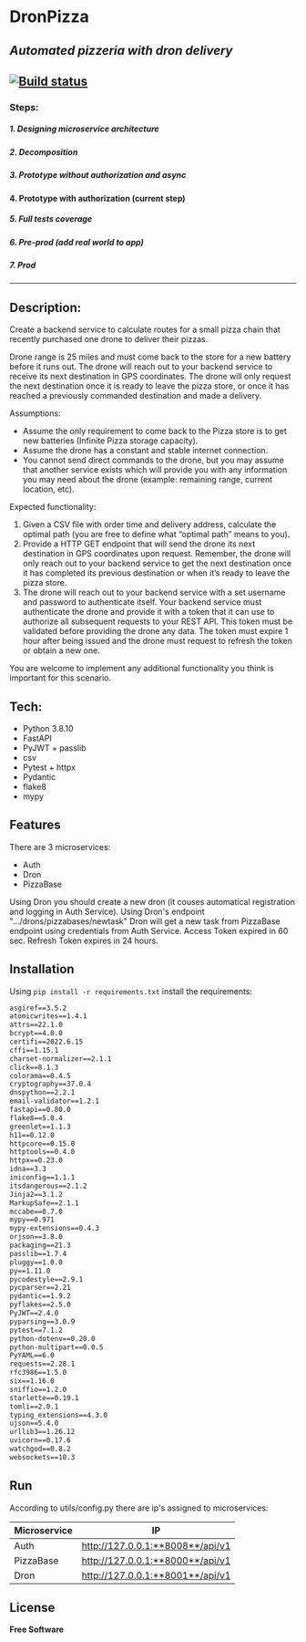 # DronPizza
## _Automated pizzeria with dron delivery_

[![Build status](https://github.com/vdumchiviy/dronpizza/actions/workflows/checks.yml/badge.svg?branch=develop)](https://github.com/vdumchiviy/dronpizza/actions/workflows/checks.yml)
---


### Steps:
##### 1. Designing microservice architecture
##### 2. Decomposition
##### 3. Prototype without authorization and async
#### **4. Prototype with authorization** (current step)
##### 5. Full tests coverage
##### 6. Pre-prod (add real world to app)
##### 7. Prod
---

## Description:
Create a backend service to calculate routes for a small pizza chain that recently purchased one drone to deliver their pizzas. 

Drone range is 25 miles and must come back to the store for a new battery before it runs out.
The drone will reach out to your backend service to receive its next destination in GPS coordinates. The drone will only request the next destination once it is ready to leave the pizza store, or once it has reached a previously commanded destination and made a delivery.

Assumptions:
- Assume the only requirement to come back to the Pizza store is to get new batteries (Infinite Pizza storage capacity).
- Assume the drone has a constant and stable internet connection.
- You cannot send direct commands to the drone, but you may assume that another service exists which will provide you with any information you may need about the drone (example: remaining range, current location, etc).

Expected functionality:
1. Given a CSV file with order time and delivery address, calculate the optimal path (you are free to define what “optimal path” means to you).
2. Provide a HTTP GET endpoint that will send the drone its next destination in GPS coordinates upon request. Remember, the drone will only reach out to your backend service to get the next destination once it has completed its previous destination or when it’s ready to leave the pizza store.
3. The drone will reach out to your backend service with a set username and password to authenticate itself. Your backend service must authenticate the drone and provide it with a token that it can use to authorize all subsequent requests to your REST API. This token must be validated before providing the drone any data. The token must expire 1 hour after being issued and the drone must request to refresh the token or obtain a new one.

You are welcome to implement any additional functionality you think is important for this scenario.

## Tech:
- Python 3.8.10
- FastAPI
- PyJWT + passlib
- csv
- Pytest + httpx
- Pydantic
- flake8
- mypy

## Features
There are 3 microservices: 
- Auth
- Dron
- PizzaBase

Using Dron you should create a new dron (it couses automatical registration and logging in Auth Service). Using Dron's endpoint ".../drons/pizzabases/newtask" Dron will get a new task from PizzaBase endpoint using credentials from Auth Service. 
Access Token expired in 60 sec.
Refresh Token expires in 24 hours.



## Installation
Using ```pip install -r requirements.txt``` install the requirements:
```anyio==3.6.1
asgiref==3.5.2
atomicwrites==1.4.1
attrs==22.1.0
bcrypt==4.0.0
certifi==2022.6.15
cffi==1.15.1
charset-normalizer==2.1.1
click==8.1.3
colorama==0.4.5
cryptography==37.0.4
dnspython==2.2.1
email-validator==1.2.1
fastapi==0.80.0
flake8==5.0.4
greenlet==1.1.3
h11==0.12.0
httpcore==0.15.0
httptools==0.4.0
httpx==0.23.0
idna==3.3
iniconfig==1.1.1
itsdangerous==2.1.2
Jinja2==3.1.2
MarkupSafe==2.1.1
mccabe==0.7.0
mypy==0.971
mypy-extensions==0.4.3
orjson==3.8.0
packaging==21.3
passlib==1.7.4
pluggy==1.0.0
py==1.11.0
pycodestyle==2.9.1
pycparser==2.21
pydantic==1.9.2
pyflakes==2.5.0
PyJWT==2.4.0
pyparsing==3.0.9
pytest==7.1.2
python-dotenv==0.20.0
python-multipart==0.0.5
PyYAML==6.0
requests==2.28.1
rfc3986==1.5.0
six==1.16.0
sniffio==1.2.0
starlette==0.19.1
tomli==2.0.1
typing_extensions==4.3.0
ujson==5.4.0
urllib3==1.26.12
uvicorn==0.17.6
watchgod==0.8.2
websockets==10.3
```

## Run
According to utils/config.py there are ip's assigned to microservices:

| Microservice | IP                               |
| ------------ | -------------------------------- |
| Auth         | http://127.0.0.1:**8008**/api/v1 |
| PizzaBase    | http://127.0.0.1:**8000**/api/v1 |
| Dron         | http://127.0.0.1:**8001**/api/v1 |

## License
**Free Software**
